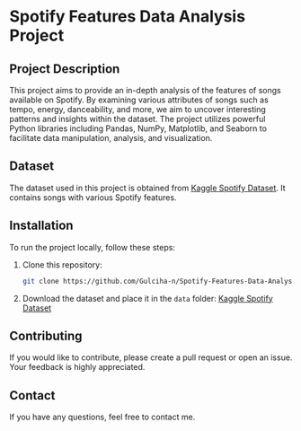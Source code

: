 # Spotify Features Data Analysis Project

## Project Description

This project aims to provide an in-depth analysis of the features of songs available on Spotify. By examining various attributes of songs such as tempo, energy, danceability, and more, we aim to uncover interesting patterns and insights within the dataset. The project utilizes powerful Python libraries including Pandas, NumPy, Matplotlib, and Seaborn to facilitate data manipulation, analysis, and visualization.

## Dataset

The dataset used in this project is obtained from [Kaggle Spotify Dataset](https://www.kaggle.com/datasets/zaheenhamidani/ultimate-spotify-tracks-db). It contains songs with various Spotify features.

## Installation

To run the project locally, follow these steps:

1. Clone this repository:
    ```bash
    git clone https://github.com/Gulciha-n/Spotify-Features-Data-Analysis-Project.git
    ```

2. Download the dataset and place it in the `data` folder:
    [Kaggle Spotify Dataset](https://www.kaggle.com/datasets/zaheenhamidani/ultimate-spotify-tracks-db)


## Contributing

If you would like to contribute, please create a pull request or open an issue. Your feedback is highly appreciated.

## Contact

If you have any questions, feel free to contact me.
